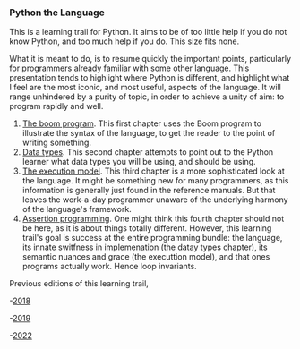 ### Python the Language

This is a learning trail for Python. It aims to be of too little help if you do not know Python, and too much help if you do. 
This size fits none.

What it is meant to do, is to resume quickly the important points, particularly for programmers already familiar with some other language. 
This presentation tends to highlight where Python is different, and highlight what I feel are the most iconic, and most useful, aspects
of the language. It will range unhindered by a purity of topic, in order to achieve a unity of aim: to program rapidly and well.

1. [The boom program](https://github.com/burtr/reu-cfs/blob/master/reu-cfs-2023/python-the-language/1_BoomProgram.ipynb). 
This first chapter uses the Boom program to illustrate the syntax of the language, to get the reader to the point of writing something.
1. [Data types](https://github.com/burtr/reu-cfs/blob/master/reu-cfs-2023/python-the-language/2_PythonDatatypes.ipynb).
This second chapter attempts to point out to the Python learner what data types you will be using, and should be using.
1. [The execution model](https://github.com/burtr/reu-cfs/blob/master/reu-cfs-2023/python-the-language/3_execution_model.ipynb).
This third chapter is a more sophisticated look at the language. It might be something new for many programmers, as this information
is generally just found in the reference manuals. But that leaves the work-a-day programmer unaware of the underlying harmony of the language's framework.
1. [Assertion programming](https://github.com/burtr/reu-cfs/blob/master/reu-cfs-2023/python-the-language/4_assertion_programming.ipynb).
One might think this fourth chapter should not be here, as it is about things totally different. However, this learning trail's
goal is success at the entire programming bundle: the language, its innate switfness in implemenation (the datay types chapter),
its semantic nuances and grace (the executtion model), and that ones programs actually work. Hence loop invariants.

Previous editions of this learning trail,

-[2018](https://github.com/burtr/reu-cfs/tree/master/reu-cfs-2018/python-the-language)

-[2019](https://github.com/burtr/reu-cfs/tree/master/reu-cfs-2019/python-the-language)

-[2022](https://github.com/burtr/reu-cfs/tree/master/reu-cfs-2022/discussion)

